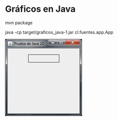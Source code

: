 # Gráficos en Java

mvn package

java -cp target/graficos_java-1.jar cl.fuentes.app.App


![alt text](https://github.com/alvarockcl/graficos_java/blob/master/graficos_java.png)



